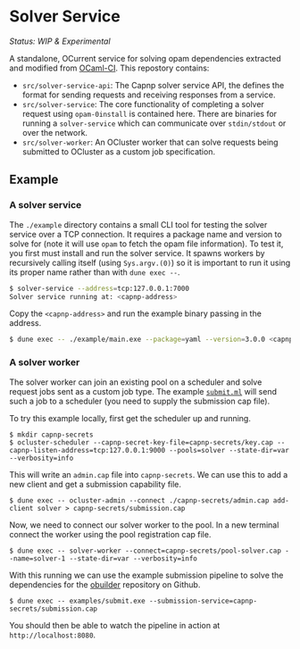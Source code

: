 # Solver Service

*Status: WIP & Experimental*

A standalone, OCurrent service for solving opam dependencies extracted and modified from [OCaml-CI](https://github.com/ocurrent/ocaml-ci). This repostory contains:

 - `src/solver-service-api`: The Capnp solver service API, the defines the format for sending requests and receiving responses from a service.
 - `src/solver-service`: The core functionality of completing a solver request using `opam-0install` is contained here. There are binaries for running a `solver-service` which can communicate over `stdin/stdout` or over the network.
 - `src/solver-worker`: An OCluster worker that can solve requests being submitted to OCluster as a custom job specification.

## Example

### A solver service

The `./example` directory contains a small CLI tool for testing the solver service over a TCP connection. It requires a package name and version to solve for (note it will use `opam` to fetch the opam file information). To test it, you first must install and run the solver service. It spawns workers by recursively calling itself (using `Sys.argv.(0)`) so it is important to run it using its proper name rather than with `dune exec --`.

```sh
$ solver-service --address=tcp:127.0.0.1:7000
Solver service running at: <capnp-address>
```

Copy the `<capnp-address>` and run the example binary passing in the address.

```sh
$ dune exec -- ./example/main.exe --package=yaml --version=3.0.0 <capnp-address>
```

### A solver worker

The solver worker can join an existing pool on a scheduler and solve request jobs sent as a custom job type. The example [`submit.ml`](examples/submit.ml) will send such a job to a scheduler (you need to supply the submission cap file).

To try this example locally, first get the scheduler up and running.

```
$ mkdir capnp-secrets
$ ocluster-scheduler --capnp-secret-key-file=capnp-secrets/key.cap --capnp-listen-address=tcp:127.0.0.1:9000 --pools=solver --state-dir=var --verbosity=info
```

This will write an `admin.cap` file into `capnp-secrets`. We can use this to add a new client and get a submission capability file.

```
$ dune exec -- ocluster-admin --connect ./capnp-secrets/admin.cap add-client solver > capnp-secrets/submission.cap
```

Now, we need to connect our solver worker to the pool. In a new terminal connect the worker using the pool registration cap file.

```
$ dune exec -- solver-worker --connect=capnp-secrets/pool-solver.cap --name=solver-1 --state-dir=var --verbosity=info
```

With this running we can use the example submission pipeline to solve the dependencies for the [obuilder](https://github.com/ocurrent/obuilder) repository on Github.

```
$ dune exec -- examples/submit.exe --submission-service=capnp-secrets/submission.cap
```

You should then be able to watch the pipeline in action at `http://localhost:8080`.